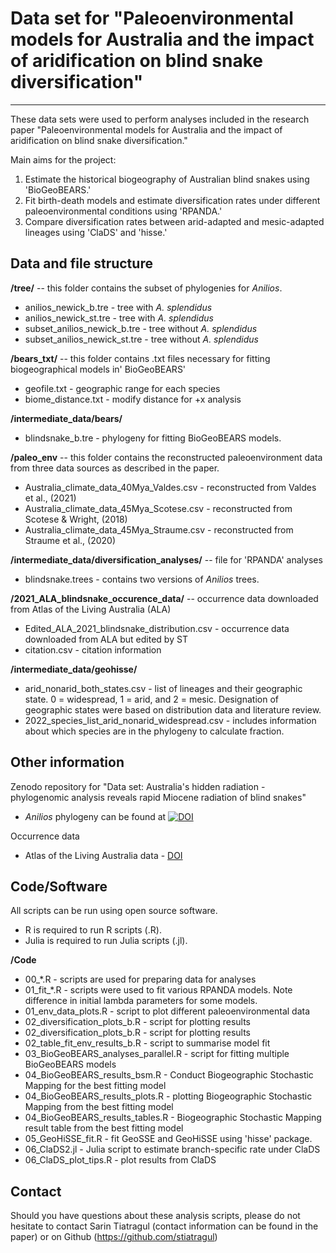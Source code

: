 # Data set for "Paleoenvironmental models for Australia and the impact of aridification on blind snake diversification"

---

These data sets were used to perform analyses included in the research paper "Paleoenvironmental models for Australia and the impact of aridification on blind snake diversification." 

Main aims for the project:

1. Estimate the historical biogeography of Australian blind snakes using 'BioGeoBEARS.'
1. Fit birth-death models and estimate diversification rates under different paleoenvironmental conditions using 'RPANDA.'
1. Compare diversification rates between arid-adapted and mesic-adapted lineages using 'ClaDS' and 'hisse.'

## Data and file structure

**/tree/** -- this folder contains the subset of phylogenies for *Anilios*. 

  - anilios_newick_b.tre - tree with *A. splendidus*
  - anilios_newick_st.tre - tree with *A. splendidus*
  - subset_anilios_newick_b.tre - tree without *A. splendidus*
  - subset_anilios_newick_st.tre - tree without *A. splendidus*

**/bears_txt/** -- this folder contains .txt files necessary for fitting biogeographical models in' BioGeoBEARS' 

  - geofile.txt - geographic range for each species
  - biome_distance.txt - modify distance for +x analysis

**/intermediate_data/bears/**
  - blindsnake_b.tre - phylogeny for fitting BioGeoBEARS models. 

**/paleo_env** -- this folder contains the reconstructed paleoenvironment data from three data sources as described in the paper. 

  - Australia_climate_data_40Mya_Valdes.csv - reconstructed from Valdes et al., (2021)
  - Australia_climate_data_45Mya_Scotese.csv - reconstructed from Scotese & Wright, (2018)
  - Australia_climate_data_45Mya_Straume.csv - reconstructed from Straume et al., (2020)

**/intermediate_data/diversification_analyses/** -- file for 'RPANDA' analyses
  - blindsnake.trees - contains two versions of *Anilios* trees. 

**/2021_ALA_blindsnake_occurence_data/** -- occurrence data downloaded from Atlas of the Living Australia (ALA)

  - Edited_ALA_2021_blindsnake_distribution.csv - occurrence data downloaded from ALA but edited by ST
  - citation.csv - citation information

**/intermediate_data/geohisse/**

  - arid_nonarid_both_states.csv - list of lineages and their geographic state. 0 = widespread, 1 = arid, and 2 = mesic. Designation of geographic states were based on distribution data and literature review. 
  - 2022_species_list_arid_nonarid_widespread.csv - includes information about which species are in the phylogeny to calculate fraction.

## Other information

Zenodo repository for "Data set: Australia's hidden radiation - phylogenomic analysis reveals rapid Miocene radiation of blind snakes"
  *  *Anilios* phylogeny can be found at [![DOI](https://zenodo.org/badge/DOI/10.5281/zenodo.7155340.svg)](https://doi.org/10.5281/zenodo.7155340)

Occurrence data
  * Atlas of the Living Australia data - [DOI](https://doi.org/10.26197/ala.d92678b1-ad2d-437b-9457-9f52737ba003)

<!-- Github -->

## Code/Software

All scripts can be run using open source software.

  * R is required to run R scripts (.R).
  * Julia is required to run Julia scripts (.jl).

**/Code**

  - 00_*.R - scripts are used for preparing data for analyses
  - 01_fit_*.R - scripts were used to fit various RPANDA models. Note difference in initial lambda parameters for some models.
  - 01_env_data_plots.R - script to plot different paleoenvironmental data
  - 02_diversification_plots_b.R - script for plotting results
  - 02_diversification_plots_b.R - script for plotting results
  - 02_table_fit_env_results_b.R - script to summarise model fit
  - 03_BioGeoBEARS_analyses_parallel.R - script for fitting multiple BioGeoBEARS models 
  - 04_BioGeoBEARS_results_bsm.R - Conduct Biogeographic Stochastic Mapping for the best fitting model
  - 04_BioGeoBEARS_results_plots.R - plotting Biogeographic Stochastic Mapping from the best fitting model
  - 04_BioGeoBEARS_results_tables.R - Biogeographic Stochastic Mapping result table from the best fitting model
  - 05_GeoHiSSE_fit.R - fit GeoSSE and GeoHiSSE using 'hisse' package. 
  - 06_ClaDS2.jl - Julia script to estimate branch-specific rate under ClaDS
  - 06_ClaDS_plot_tips.R - plot results from ClaDS

## Contact

Should you have questions about these analysis scripts, please do not hesitate to contact Sarin Tiatragul (contact information can be found in the paper) or on Github (https://github.com/stiatragul)
